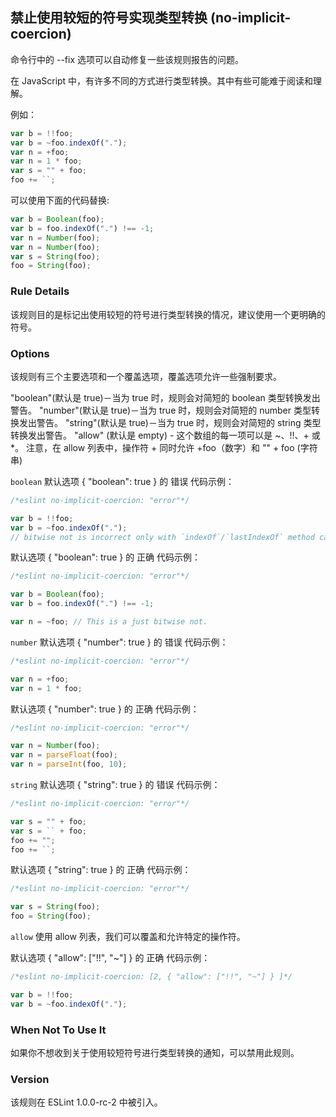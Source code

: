 ## 禁止使用较短的符号实现类型转换 (no-implicit-coercion)

命令行中的 --fix 选项可以自动修复一些该规则报告的问题。

在 JavaScript 中，有许多不同的方式进行类型转换。其中有些可能难于阅读和理解。

例如：
```js
var b = !!foo;
var b = ~foo.indexOf(".");
var n = +foo;
var n = 1 * foo;
var s = "" + foo;
foo += ``;
```

可以使用下面的代码替换:
```js
var b = Boolean(foo);
var b = foo.indexOf(".") !== -1;
var n = Number(foo);
var n = Number(foo);
var s = String(foo);
foo = String(foo);
```

### Rule Details
该规则目的是标记出使用较短的符号进行类型转换的情况，建议使用一个更明确的符号。

### Options
该规则有三个主要选项和一个覆盖选项，覆盖选项允许一些强制要求。

"boolean"(默认是 true)－当为 true 时，规则会对简短的 boolean 类型转换发出警告。
"number"(默认是 true)－当为 true 时，规则会对简短的 number 类型转换发出警告。
"string"(默认是 true)－当为 true 时，规则会对简短的 string 类型转换发出警告。
"allow" (默认是 empty) - 这个数组的每一项可以是 ~、!!、+ 或 *。
注意，在 allow 列表中，操作符 + 同时允许 +foo（数字）和 "" + foo (字符串)

```boolean```
默认选项 { "boolean": true } 的 错误 代码示例：
```js
/*eslint no-implicit-coercion: "error"*/

var b = !!foo;
var b = ~foo.indexOf(".");
// bitwise not is incorrect only with `indexOf`/`lastIndexOf` method calling.
```

默认选项 { "boolean": true } 的 正确 代码示例：
```js
/*eslint no-implicit-coercion: "error"*/

var b = Boolean(foo);
var b = foo.indexOf(".") !== -1;

var n = ~foo; // This is a just bitwise not.
```

```number```
默认选项 { "number": true } 的 错误 代码示例：
```js
/*eslint no-implicit-coercion: "error"*/

var n = +foo;
var n = 1 * foo;
```

默认选项 { "number": true } 的 正确 代码示例：
```js
/*eslint no-implicit-coercion: "error"*/

var n = Number(foo);
var n = parseFloat(foo);
var n = parseInt(foo, 10);
```

```string```
默认选项 { "string": true } 的 错误 代码示例：
```js
/*eslint no-implicit-coercion: "error"*/

var s = "" + foo;
var s = `` + foo;
foo += "";
foo += ``;
```

默认选项 { "string": true } 的 正确 代码示例：
```js
/*eslint no-implicit-coercion: "error"*/

var s = String(foo);
foo = String(foo);
```

```allow```
使用 allow 列表，我们可以覆盖和允许特定的操作符。

默认选项 { "allow": ["!!", "~"] } 的 正确 代码示例：
```js
/*eslint no-implicit-coercion: [2, { "allow": ["!!", "~"] } ]*/

var b = !!foo;
var b = ~foo.indexOf(".");
```

### When Not To Use It
如果你不想收到关于使用较短符号进行类型转换的通知，可以禁用此规则。

### Version
该规则在 ESLint 1.0.0-rc-2 中被引入。
